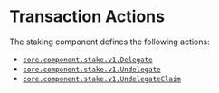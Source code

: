 # Transaction Actions

The staking component defines the following actions:

- [`core.component.stake.v1.Delegate`](./action/delegate.md)
- [`core.component.stake.v1.Undelegate`](./action/undelegate.md)
- [`core.component.stake.v1.UndelegateClaim`](./action/undelegateclaim.md)
